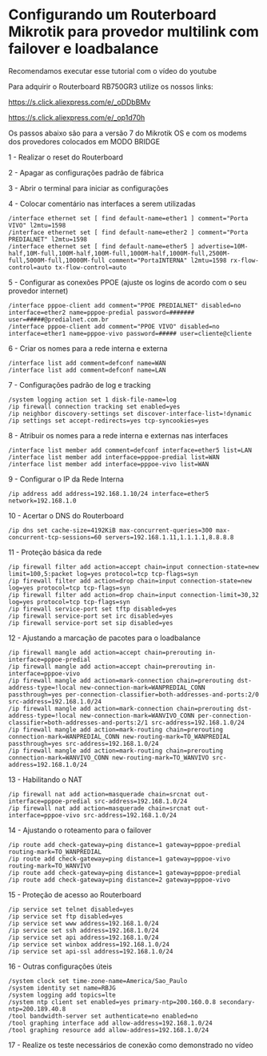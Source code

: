 # Configurando um Routerboard Mikrotik para provedor multilink com failover e loadbalance #
Recomendamos executar esse tutorial com o vídeo do youtube

Para adquirir o Routerboard RB750GR3 utilize os nossos links:

https://s.click.aliexpress.com/e/_oDDbBMv

https://s.click.aliexpress.com/e/_op1d70h

Os passos abaixo são para a versão 7 do Mikrotik OS e com os modems dos provedores colocados em MODO BRIDGE

1 - Realizar o reset do Routerboard

2 - Apagar as configurações padrão de fábrica

3 - Abrir o terminal para iniciar as configurações

4 - Colocar comentário nas interfaces a serem utilizadas
```
/interface ethernet set [ find default-name=ether1 ] comment="Porta VIVO" l2mtu=1598
/interface ethernet set [ find default-name=ether2 ] comment="Porta PREDIALNET" l2mtu=1598 
/interface ethernet set [ find default-name=ether5 ] advertise=10M-half,10M-full,100M-half,100M-full,1000M-half,1000M-full,2500M-full,5000M-full,10000M-full comment="PortaINTERNA" l2mtu=1598 rx-flow-control=auto tx-flow-control=auto
```
5 - Configurar as conexões PPOE (ajuste os logins de acordo com o seu provedor internet)
```
/interface pppoe-client add comment="PPOE PREDIALNET" disabled=no interface=ether2 name=pppoe-predial password=####### user=#####@predialnet.com.br
/interface pppoe-client add comment="PPOE VIVO" disabled=no interface=ether1 name=pppoe-vivo password=##### user=cliente@cliente
```
6 - Criar os nomes para a rede interna e externa
```
/interface list add comment=defconf name=WAN
/interface list add comment=defconf name=LAN
```
7 - Configurações padrão de log e tracking
```
/system logging action set 1 disk-file-name=log
/ip firewall connection tracking set enabled=yes
/ip neighbor discovery-settings set discover-interface-list=!dynamic
/ip settings set accept-redirects=yes tcp-syncookies=yes
```
8 - Atribuir os nomes para a rede interna e externas nas interfaces
```
/interface list member add comment=defconf interface=ether5 list=LAN
/interface list member add interface=pppoe-predial list=WAN
/interface list member add interface=pppoe-vivo list=WAN
```
9 - Configurar o IP da Rede Interna
```
/ip address add address=192.168.1.10/24 interface=ether5 network=192.168.1.0
```
10 - Acertar o DNS do Routerboard
```
/ip dns set cache-size=4192KiB max-concurrent-queries=300 max-concurrent-tcp-sessions=60 servers=192.168.1.11,1.1.1.1,8.8.8.8
```
11 - Proteção básica da rede
```
/ip firewall filter add action=accept chain=input connection-state=new limit=100,5:packet log=yes protocol=tcp tcp-flags=syn
/ip firewall filter add action=drop chain=input connection-state=new log=yes protocol=tcp tcp-flags=syn
/ip firewall filter add action=drop chain=input connection-limit=30,32 log=yes protocol=tcp tcp-flags=syn
/ip firewall service-port set tftp disabled=yes
/ip firewall service-port set irc disabled=yes
/ip firewall service-port set sip disabled=yes
```
12 - Ajustando a marcação de pacotes para o loadbalance
```
/ip firewall mangle add action=accept chain=prerouting in-interface=pppoe-predial
/ip firewall mangle add action=accept chain=prerouting in-interface=pppoe-vivo
/ip firewall mangle add action=mark-connection chain=prerouting dst-address-type=!local new-connection-mark=WANPREDIAL_CONN passthrough=yes per-connection-classifier=both-addresses-and-ports:2/0 src-address=192.168.1.0/24
/ip firewall mangle add action=mark-connection chain=prerouting dst-address-type=!local new-connection-mark=WANVIVO_CONN per-connection-classifier=both-addresses-and-ports:2/1 src-address=192.168.1.0/24
/ip firewall mangle add action=mark-routing chain=prerouting connection-mark=WANPREDIAL_CONN new-routing-mark=TO_WANPREDIAL passthrough=yes src-address=192.168.1.0/24
/ip firewall mangle add action=mark-routing chain=prerouting connection-mark=WANVIVO_CONN new-routing-mark=TO_WANVIVO src-address=192.168.1.0/24
```
13 - Habilitando o NAT
```
/ip firewall nat add action=masquerade chain=srcnat out-interface=pppoe-predial src-address=192.168.1.0/24
/ip firewall nat add action=masquerade chain=srcnat out-interface=pppoe-vivo src-address=192.168.1.0/24
```
14 - Ajustando o roteamento para o failover
```
/ip route add check-gateway=ping distance=1 gateway=pppoe-predial routing-mark=TO_WANPREDIAL
/ip route add check-gateway=ping distance=1 gateway=pppoe-vivo routing-mark=TO_WANVIVO
/ip route add check-gateway=ping distance=1 gateway=pppoe-predial
/ip route add check-gateway=ping distance=2 gateway=pppoe-vivo
```
15 - Proteção de acesso ao Routerboard
```
/ip service set telnet disabled=yes
/ip service set ftp disabled=yes
/ip service set www address=192.168.1.0/24
/ip service set ssh address=192.168.1.0/24
/ip service set api address=192.168.1.0/24
/ip service set winbox address=192.168.1.0/24
/ip service set api-ssl address=192.168.1.0/24
```
16 - Outras configurações úteis
```
/system clock set time-zone-name=America/Sao_Paulo
/system identity set name=RBJG
/system logging add topics=lte
/system ntp client set enabled=yes primary-ntp=200.160.0.8 secondary-ntp=200.189.40.8
/tool bandwidth-server set authenticate=no enabled=no
/tool graphing interface add allow-address=192.168.1.0/24
/tool graphing resource add allow-address=192.168.1.0/24
```
17 - Realize os teste necessários de conexão como demonstrado no vídeo



